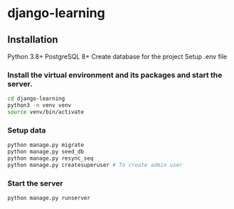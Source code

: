 # django-learning

## Installation

Python 3.8+
PostgreSQL 8+
Create database for the project
Setup .env file

### Install the virtual environment and its packages and start the server.

```sh
cd django-learning
python3 -m venv venv
source venv/bin/activate
```

### Setup data

```sh
python manage.py migrate
python manage.py seed_db
python manage.py resync_seq
python manage.py createsuperuser # To create admin user
```

### Start the server

```sh
python manage.py runserver
```
